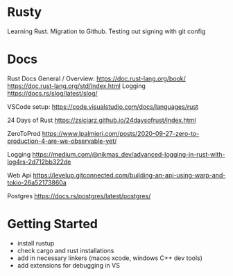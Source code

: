 # Rusty
Learning Rust.  Migration to Github.
Testing out signing with git config

# Docs
Rust Docs
    General / Overview:
        https://doc.rust-lang.org/book/
        https://doc.rust-lang.org/std/index.html
    Logging
        https://docs.rs/slog/latest/slog/

VSCode setup:
    https://code.visualstudio.com/docs/languages/rust

24 Days of Rust
    https://zsiciarz.github.io/24daysofrust/index.html

ZeroToProd
    https://www.lpalmieri.com/posts/2020-09-27-zero-to-production-4-are-we-observable-yet/

Logging
    https://medium.com/@nikmas_dev/advanced-logging-in-rust-with-log4rs-2d712bb322de

Web Api
    https://levelup.gitconnected.com/building-an-api-using-warp-and-tokio-26a52173860a
    
Postgres
    https://docs.rs/postgres/latest/postgres/

# Getting Started
- install rustup
- check cargo and rust installations
- add in necessary linkers (macos xcode, windows C++ dev tools)
- add extensions for debugging in VS